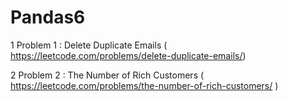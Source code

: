 # Pandas6

1 Problem 1 : Delete Duplicate Emails ( https://leetcode.com/problems/delete-duplicate-emails/)

2 Problem 2 : The Number of Rich Customers ( https://leetcode.com/problems/the-number-of-rich-customers/ )

